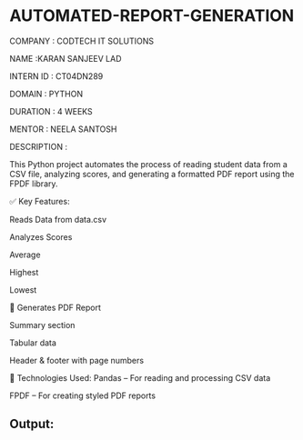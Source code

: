 # AUTOMATED-REPORT-GENERATION

COMPANY : CODTECH IT SOLUTIONS

NAME :KARAN SANJEEV LAD 

INTERN ID : CT04DN289

DOMAIN : PYTHON

DURATION : 4 WEEKS

MENTOR : NEELA SANTOSH

DESCRIPTION :

This Python project automates the process of reading student data from a CSV file, analyzing scores, and generating a formatted PDF report using the FPDF library.

✅ Key Features:

 Reads Data from data.csv

 Analyzes Scores

Average

Highest

Lowest

🧾 Generates PDF Report

Summary section

Tabular data

Header & footer with page numbers

🔧 Technologies Used:
Pandas – For reading and processing CSV data

FPDF – For creating styled PDF reports

## Output:

